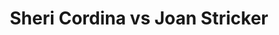 ---
title: Sheri Cordina vs Joan Stricker
player1:
  name: Cordina, Sheri
  percent: 69
  wins: 1
  losses: 0
player2:
  name: Stricker, Joan
  percent: 82
  wins: 0
  losses: 1
games:
- player1:
    team: 'ON'
    position: Lead
    percent: 69
    win: 1
    loss: 0
  player2:
    team: SK
    position: Lead
    percent: 82
    win: 0
    loss: 1
  event: Hearts
  year: 2001
  draw: Round Robin(17)
  score: ON 11 - SK 2
- player1:
    team: MID
    position: Lead
    percent: 75
    win: 1
    loss: 0
  player2:
    team: RID
    position: Lead
    percent: 74
    win: 0
    loss: 1
  event: Trials (Women)
  year: 2001
  draw: Round Robin(9)
  score: MID 7 - RID 6
---